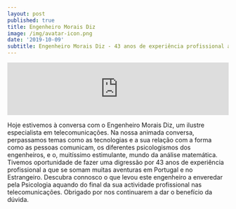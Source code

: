 ```yaml
---
layout: post
published: true
title: Engenheiro Morais Diz
image: /img/avatar-icon.png
date: '2019-10-09'
subtitle: Engenheiro Morais Diz - 43 anos de experiência profissional a que se somam muitas aventuras em Portugal e no Estrangeiro"
---
```

<iframe width="100%" height="120" src="https://www.mixcloud.com/widget/iframe/?hide_cover=1&feed=%2Fbeneficiodaduvida%2Fbenef%C3%ADcio-da-d%C3%BAvida-engenheiro-morais-diz%2F" frameborder="0" ></iframe>

Hoje estivemos à conversa com o Engenheiro Morais Diz, um ilustre especialista em telecomunicações. Na nossa animada conversa, perpassamos temas como as tecnologias e a sua relação com a forma como as pessoas comunicam, os diferentes psicologismos dos engenheiros, e o, muitíssimo estimulante, mundo da análise matemática. Tivemos oportunidade de fazer uma digressão por 43 anos de experiência profissional a que se somam muitas aventuras em Portugal e no Estrangeiro. Descubra connosco o que levou este engenheiro a enveredar pela Psicologia aquando do final da sua actividade profissional nas telecomunicações. Obrigado por nos continuarem a dar o benefício da dúvida.

